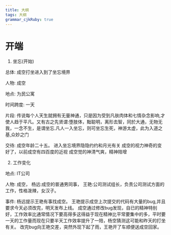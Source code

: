 ```yaml
---
title: 大纲
tags: 大纲
grammar_cjkRuby: true
---
```


# 开端

 1. 坐忘(开始)

总体:
成空打坐进入到了坐忘境界

人物:
成空

地点:
为民公寓

时间跨度:
一天

片段:
传说每个人天生就拥有无量神通，只是因为受到凡肤肉体和七情杂念影响,才使人趋于平凡。又有古之先贤谓:堕肢体，黜聪明，离形去智，同於大通，无物无我，一念不生，是谓坐忘.凡人一入坐忘，则可坐忘生死，神游太虚，此为入道之基,众妙之门

交待:
成空年龄二十五。
进入坐忘境界隐隐约约和月光有关
成空的视力神奇的变好了，以前成空有四百度的近视
成空觉的神清气爽，精神陪增

2. 工作变化

地点:
IT公司

人物:
成空，
杨远:成空的普通男同事，
王艳:公司测试组长，负责公司测试方面的工作，性格泼辣，女汉子。

事件:
杨远提示王艳有事找成空。
王艳提示成空上次提交的代码有大量的bug,并且要求今天必须改完，明天发布上线。
成空通过修改bug发现，自已的精神特别好，工作效率比通常情况下要高得多这得益于现在精神比平常要集中的多，平时要一天的工作量而现在只要半天工作效率提升了一陪，杨空猜测这可能和昨天的打坐有关。
改完bug向王艳交差，突然外现下起了雨，王艳开了车顺便送成空回家。




